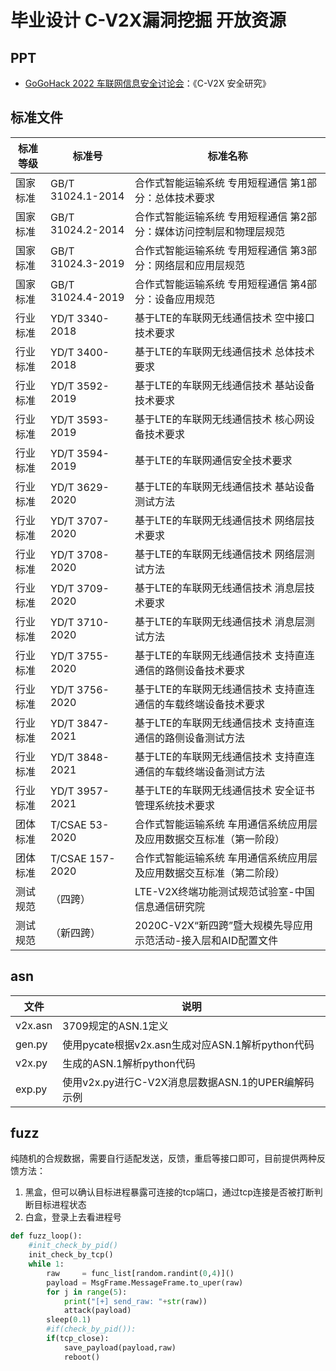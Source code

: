 # 毕业设计 C-V2X漏洞挖掘 开放资源


## PPT

- [GoGoHack 2022 车联网信息安全讨论会](https://gogohack.org/)：《C-V2X 安全研究》


## 标准文件

| 标准等级 | 标准号            | 标准名称                                                     |
| -------- | ----------------- | ------------------------------------------------------------ |
| 国家标准 | GB/T 31024.1-2014 | 合作式智能运输系统 专用短程通信 第1部分：总体技术要求        |
| 国家标准 | GB/T 31024.2-2014 | 合作式智能运输系统 专用短程通信 第2部分：媒体访问控制层和物理层规范 |
| 国家标准 | GB/T 31024.3-2019 | 合作式智能运输系统 专用短程通信 第3部分：网络层和应用层规范  |
| 国家标准 | GB/T 31024.4-2019 | 合作式智能运输系统 专用短程通信 第4部分：设备应用规范        |
| 行业标准 | YD/T 3340-2018    | 基于LTE的车联网无线通信技术 空中接口技术要求                 |
| 行业标准 | YD/T 3400-2018    | 基于LTE的车联网无线通信技术 总体技术要求                     |
| 行业标准 | YD/T 3592-2019    | 基于LTE的车联网无线通信技术 基站设备技术要求                 |
| 行业标准 | YD/T 3593-2019    | 基于LTE的车联网无线通信技术 核心网设备技术要求               |
| 行业标准 | YD/T 3594-2019    | 基于LTE的车联网通信安全技术要求                              |
| 行业标准 | YD/T 3629-2020    | 基于LTE的车联网无线通信技术 基站设备测试方法                 |
| 行业标准 | YD/T 3707-2020    | 基于LTE的车联网无线通信技术 网络层技术要求                   |
| 行业标准 | YD/T 3708-2020    | 基于LTE的车联网无线通信技术 网络层测试方法                   |
| 行业标准 | YD/T 3709-2020    | 基于LTE的车联网无线通信技术 消息层技术要求                   |
| 行业标准 | YD/T 3710-2020    | 基于LTE的车联网无线通信技术 消息层测试方法                   |
| 行业标准 | YD/T 3755-2020    | 基于LTE的车联网无线通信技术 支持直连通信的路侧设备技术要求   |
| 行业标准 | YD/T 3756-2020    | 基于LTE的车联网无线通信技术  支持直连通信的车载终端设备技术要求 |
| 行业标准 | YD/T 3847-2021    | 基于LTE的车联网无线通信技术 支持直连通信的路侧设备测试方法   |
| 行业标准 | YD/T 3848-2021    | 基于LTE的车联网无线通信技术  支持直连通信的车载终端设备测试方法 |
| 行业标准 | YD/T 3957-2021    | 基于LTE的车联网无线通信技术 安全证书管理系统技术要求         |
| 团体标准 | T/CSAE 53-2020    | 合作式智能运输系统  车用通信系统应用层及应用数据交互标准（第一阶段） |
| 团体标准 | T/CSAE 157-2020   | 合作式智能运输系统  车用通信系统应用层及应用数据交互标准（第二阶段） |
| 测试规范 | （四跨）   | LTE-V2X终端功能测试规范试验室-中国信息通信研究院 |
| 测试规范 | （新四跨）   | 2020C-V2X“新四跨”暨大规模先导应用示范活动-接入层和AID配置文件  |

## asn

| 文件    | 说明                                               |
| ------- | -------------------------------------------------- |
| v2x.asn | 3709规定的ASN.1定义                                |
| gen.py  | 使用pycate根据v2x.asn生成对应ASN.1解析python代码   |
| v2x.py  | 生成的ASN.1解析python代码                          |
| exp.py  | 使用v2x.py进行C-V2X消息层数据ASN.1的UPER编解码示例 |


## fuzz

纯随机的合规数据，需要自行适配发送，反馈，重启等接口即可，目前提供两种反馈方法：

1. 黑盒，但可以确认目标进程暴露可连接的tcp端口，通过tcp连接是否被打断判断目标进程状态
2. 白盒，登录上去看进程号

```python
def fuzz_loop():
    #init_check_by_pid()
    init_check_by_tcp()
    while 1:
        raw     = func_list[random.randint(0,4)]()
        payload = MsgFrame.MessageFrame.to_uper(raw)
        for j in range(5):
            print("[+] send_raw: "+str(raw))
            attack(payload)
        sleep(0.1)
        #if(check_by_pid()):
        if(tcp_close):
            save_payload(payload,raw)
            reboot()
```
